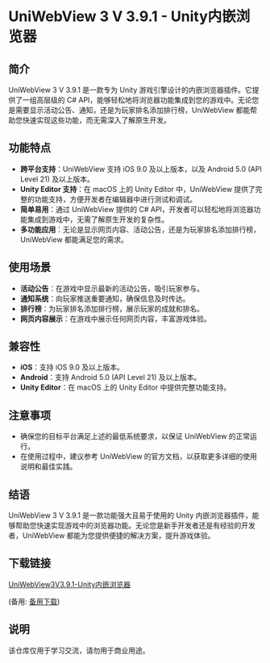 # UniWebView 3 V 3.9.1 - Unity内嵌浏览器

## 简介
UniWebView 3 V 3.9.1 是一款专为 Unity 游戏引擎设计的内嵌浏览器插件。它提供了一组高层级的 C# API，能够轻松地将浏览器功能集成到您的游戏中。无论您是需要显示活动公告、通知，还是为玩家排名添加排行榜，UniWebView 都能帮助您快速实现这些功能，而无需深入了解原生开发。

## 功能特点
- **跨平台支持**：UniWebView 支持 iOS 9.0 及以上版本，以及 Android 5.0 (API Level 21) 及以上版本。
- **Unity Editor 支持**：在 macOS 上的 Unity Editor 中，UniWebView 提供了完整的功能支持，方便开发者在编辑器中进行测试和调试。
- **简单易用**：通过 UniWebView 提供的 C# API，开发者可以轻松地将浏览器功能集成到游戏中，无需了解原生开发的复杂性。
- **多功能应用**：无论是显示网页内容、活动公告，还是为玩家排名添加排行榜，UniWebView 都能满足您的需求。

## 使用场景
- **活动公告**：在游戏中显示最新的活动公告，吸引玩家参与。
- **通知系统**：向玩家推送重要通知，确保信息及时传达。
- **排行榜**：为玩家排名添加排行榜，展示玩家的成就和排名。
- **网页内容展示**：在游戏中展示任何网页内容，丰富游戏体验。

## 兼容性
- **iOS**：支持 iOS 9.0 及以上版本。
- **Android**：支持 Android 5.0 (API Level 21) 及以上版本。
- **Unity Editor**：在 macOS 上的 Unity Editor 中提供完整功能支持。

## 注意事项
- 确保您的目标平台满足上述的最低系统要求，以保证 UniWebView 的正常运行。
- 在使用过程中，建议参考 UniWebView 的官方文档，以获取更多详细的使用说明和最佳实践。

## 结语
UniWebView 3 V 3.9.1 是一款功能强大且易于使用的 Unity 内嵌浏览器插件，能够帮助您快速实现游戏中的浏览器功能。无论您是新手开发者还是有经验的开发者，UniWebView 都能为您提供便捷的解决方案，提升游戏体验。

## 下载链接
[UniWebView3V3.9.1-Unity内嵌浏览器](https://pan.quark.cn/s/fb7d983f6eb4) 

(备用: [备用下载](https://pan.baidu.com/s/14cS6OGCb3_n7Xdq1ZuvXOg?pwd=1234))

## 说明

该仓库仅用于学习交流，请勿用于商业用途。
